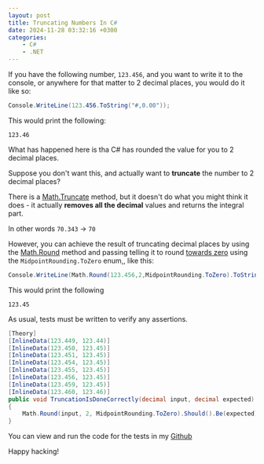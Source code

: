 ```yaml
---
layout: post
title: Truncating Numbers In C#
date: 2024-11-28 03:32:16 +0300
categories:
    - C#
    - .NET
---
```


If you have the following number, `123.456`, and you want to write it to the console, or anywhere for that matter to 2 decimal places, you would do it like so:

```csharp
Console.WriteLine(123.456.ToString("#,0.00"));
```

This would print the following:

```plaintext
123.46
```

What has happened here is tha C# has rounded the value for you to 2 decimal places.

Suppose you don't want this, and actually want to **truncate** the number to 2 decimal places?

There is a [Math.Truncate](https://learn.microsoft.com/en-us/dotnet/api/system.math.truncate?view=net-9.0) method, but it doesn't do what you might think it does - it actually **removes all the decimal** values and returns the integral part.

In other words `70.343` -> `70`

However, you can achieve the result of truncating decimal places by using the [Math.Round](https://learn.microsoft.com/en-us/dotnet/api/system.math.round?view=net-9.0) method and passing telling it to round [towards zero](https://learn.microsoft.com/en-us/dotnet/api/system.midpointrounding?view=net-9.0#system-midpointrounding-tozero) using the `MidpointRounding.ToZero` enum,, like this:

```csharp
Console.WriteLine(Math.Round(123.456,2,MidpointRounding.ToZero).ToString());
```

This would print the following

```plaintext
123.45
```

As usual, tests must be written to verify any assertions.

```csharp
[Theory]
[InlineData(123.449, 123.44)]
[InlineData(123.450, 123.45)]
[InlineData(123.451, 123.45)]
[InlineData(123.454, 123.45)]
[InlineData(123.455, 123.45)]
[InlineData(123.456, 123.45)]
[InlineData(123.459, 123.45)]
[InlineData(123.460, 123.46)]
public void TruncationIsDoneCorrectly(decimal input, decimal expected)
{
    Math.Round(input, 2, MidpointRounding.ToZero).Should().Be(expected);
}
```

You can view and run the code for the  tests in my [Github](https://github.com/conradakunga/BlogCode/tree/master/2024-11-28%20-%20Truncating%20Numbers%20In%20C%23)

Happy hacking!
